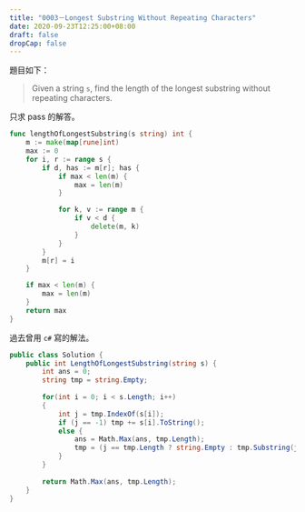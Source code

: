 ```yaml
---
title: "0003－Longest Substring Without Repeating Characters"
date: 2020-09-23T12:25:00+08:00
draft: false
dropCap: false
---
```


題目如下：

> Given a string `s`, find the length of the longest substring without repeating characters.

<!--more-->

只求 pass 的解答。

```go
func lengthOfLongestSubstring(s string) int {
	m := make(map[rune]int)
	max := 0
	for i, r := range s {
		if d, has := m[r]; has {
			if max < len(m) {
				max = len(m)
			}

			for k, v := range m {
				if v < d {
					delete(m, k)
				}
			}
		}
		m[r] = i
	}

	if max < len(m) {
		max = len(m)
	}
	return max
}
```

過去曾用 `c#` 寫的解法。

```csharp
public class Solution {
    public int LengthOfLongestSubstring(string s) {
        int ans = 0;
        string tmp = string.Empty;
        
        for(int i = 0; i < s.Length; i++)
        {
            int j = tmp.IndexOf(s[i]);
            if (j == -1) tmp += s[i].ToString();
            else {
                ans = Math.Max(ans, tmp.Length);
                tmp = (j == tmp.Length ? string.Empty : tmp.Substring(j+1)) + s[i].ToString();
            }
        }
        
        return Math.Max(ans, tmp.Length);
    }
}
```

